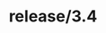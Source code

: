 ---
title: "release/3.4"
description: >
  release/3.4 CHANGELOG 汇总，最近发布版本: v3.4.12 , 时间: 2020-12-29
weight: -34
---
